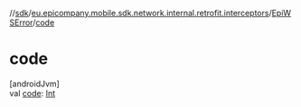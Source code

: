 //[sdk](../../../index.md)/[eu.epicompany.mobile.sdk.network.internal.retrofit.interceptors](../index.md)/[EpiWSError](index.md)/[code](code.md)

# code

[androidJvm]\
val [code](code.md): [Int](https://kotlinlang.org/api/latest/jvm/stdlib/kotlin/-int/index.html)
